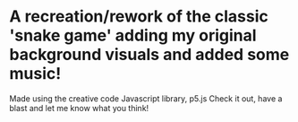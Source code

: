 # A recreation/rework of the classic 'snake game' adding my original background visuals and added some music!
Made using the creative code Javascript library, p5.js 
Check it out, have a blast and let me know what you think!  

